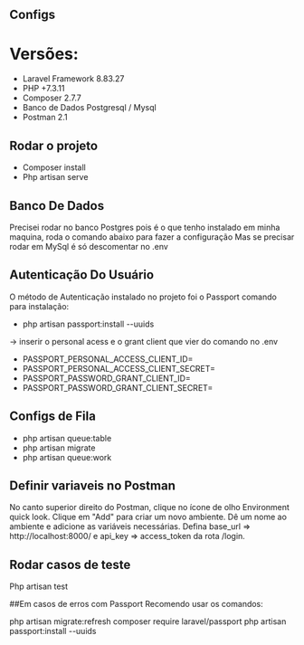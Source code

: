 ## Configs

# Versões: 
- Laravel Framework 8.83.27
- PHP +7.3.11 
- Composer 2.7.7
- Banco de Dados Postgresql / Mysql
- Postman 2.1

## Rodar o projeto

- Composer install
- Php artisan serve

## Banco De Dados
Precisei rodar no banco Postgres pois é o que tenho instalado em minha maquina, roda o comando abaixo para fazer a configuração
Mas se precisar rodar em MySql é só descomentar no .env

## Autenticação Do Usuário
O método de Autenticação instalado no projeto foi o Passport
comando para instalação:

- php artisan passport:install --uuids

-> inserir o personal acess e o grant client que vier do comando no .env

- PASSPORT_PERSONAL_ACCESS_CLIENT_ID=
- PASSPORT_PERSONAL_ACCESS_CLIENT_SECRET=
- PASSPORT_PASSWORD_GRANT_CLIENT_ID=
- PASSPORT_PASSWORD_GRANT_CLIENT_SECRET=

## Configs de Fila
- php artisan queue:table
- php artisan migrate
- php artisan queue:work


## Definir variaveis no Postman

No canto superior direito do Postman, clique no ícone de olho Environment quick look.
Clique em "Add" para criar um novo ambiente.
Dê um nome ao ambiente e adicione as variáveis necessárias.
Defina base_url => http://localhost:8000/  e api_key => access_token da rota /login.

## Rodar casos de teste 

Php artisan test

##Em casos de erros com Passport 
Recomendo usar os comandos:

php artisan migrate:refresh
composer require laravel/passport
php artisan passport:install --uuids
